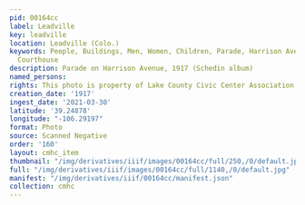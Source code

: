 ```yaml
---
pid: 00164cc
label: Leadville
key: leadville
location: Leadville (Colo.)
keywords: People, Buildings, Men, Women, Children, Parade, Harrison Avenue, Lake County
  Courthouse
description: Parade on Harrison Avenue, 1917 (Schedin album)
named_persons: 
rights: This photo is property of Lake County Civic Center Association.
creation_date: '1917'
ingest_date: '2021-03-30'
latitude: '39.24878'
longitude: "-106.29197"
format: Photo
source: Scanned Negative
order: '160'
layout: cmhc_item
thumbnail: "/img/derivatives/iiif/images/00164cc/full/250,/0/default.jpg"
full: "/img/derivatives/iiif/images/00164cc/full/1140,/0/default.jpg"
manifest: "/img/derivatives/iiif/00164cc/manifest.json"
collection: cmhc
---
```

